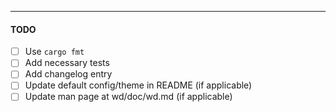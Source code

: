 
<!--- PR Description --->

---
#### TODO

- [ ] Use `cargo fmt`
- [ ] Add necessary tests
- [ ] Add changelog entry
- [ ] Update default config/theme in README (if applicable)
- [ ] Update man page at wd/doc/wd.md (if applicable)
